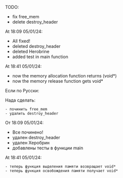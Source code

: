TODO:
  - fix free_mem
  - delete destroy_header


At 18:09 05/01/24:
  - All fixed!
  - deleted destroy_header
  - deleted Herobrine
  - added test in main function


At 18:41 05/01/24:
  - now the memory allocation function returns (void*)
  - now the memory release function gets void*

Если по Русски:



  Нада сделать:

  
    - починить free_mem
    - удалить destroy_header


  От 18:09 05/01/24:
  - Все починено!
  - удален destroy_header
  - удален Херобрин
  - добавлены тесты в функции main


  
  At 18:41 05/01/24:


  
    - теперь функция выделения памяти возвращает void*
    - теперь функция освобождения памяти получает void*
